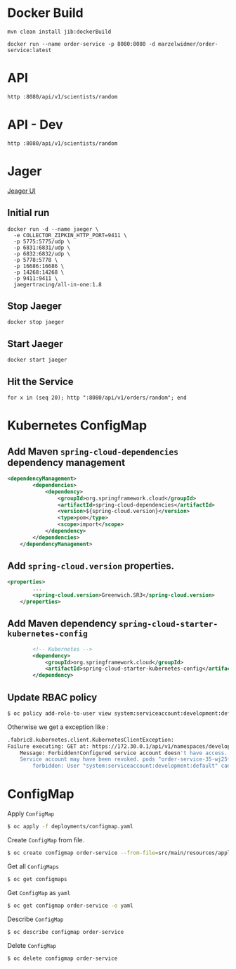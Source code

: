 # Docker Build

```
mvn clean install jib:dockerBuild
```
```
docker run --name order-service -p 8080:8080 -d marzelwidmer/order-service:latest
```

# API 
``` 
http :8080/api/v1/scientists/random
```
# API - Dev
``` 
http :8080/api/v1/scientists/random
```

# Jager

[Jeager UI ](http://localhost:16686/search)

## Initial run
```
docker run -d --name jaeger \                                                                                                                                
  -e COLLECTOR_ZIPKIN_HTTP_PORT=9411 \
  -p 5775:5775/udp \
  -p 6831:6831/udp \
  -p 6832:6832/udp \
  -p 5778:5778 \
  -p 16686:16686 \
  -p 14268:14268 \
  -p 9411:9411 \
  jaegertracing/all-in-one:1.8
```

## Stop Jaeger
```
docker stop jaeger 
```
## Start Jaeger
```
docker start jaeger 
```

## Hit the Service
``` 
for x in (seq 20); http ":8080/api/v1/orders/random"; end
```



# Kubernetes ConfigMap

## Add Maven `spring-cloud-dependencies` dependency management  
```xml
<dependencyManagement>
		<dependencies>
			<dependency>
				<groupId>org.springframework.cloud</groupId>
				<artifactId>spring-cloud-dependencies</artifactId>
				<version>${spring-cloud.version}</version>
				<type>pom</type>
				<scope>import</scope>
			</dependency>
		</dependencies>
	</dependencyManagement>
```

## Add `spring-cloud.version` properties.
```xml
<properties>
		...
		<spring-cloud.version>Greenwich.SR3</spring-cloud.version>
	</properties>
```

## Add Maven dependency `spring-cloud-starter-kubernetes-config` 
```xml
		<!-- Kubernetes -->
		<dependency>
			<groupId>org.springframework.cloud</groupId>
			<artifactId>spring-cloud-starter-kubernetes-config</artifactId>
		</dependency>
```

## Update RBAC policy
```bash
$ oc policy add-role-to-user view system:serviceaccount:development:default
```

Otherwise we get a exception like :
```bash
.fabric8.kubernetes.client.KubernetesClientException: 
Failure executing: GET at: https://172.30.0.1/api/v1/namespaces/development/pods/order-service-35-wj25f. 
    Message: Forbidden!Configured service account doesn't have access. 
    Service account may have been revoked. pods "order-service-35-wj25f" is 
        forbidden: User "system:serviceaccount:development:default" cannot get pods in the namespace "development": no RBAC policy matched.
```


# ConfigMap
Apply `ConfigMap`
```bash
$ oc apply -f deployments/configmap.yaml
```

Create `ConfigMap` from file.
```bash
$ oc create configmap order-service --from-file=src/main/resources/application.yaml
```

Get all `ConfigMaps`
```bash
$ oc get configmaps
```

Get `ConfigMap` as `yaml`
```bash
$ oc get configmap order-service -o yaml
```

Describe `ConfigMap`
```bash
$ oc describe configmap order-service
```

Delete `ConfigMap`
```bash
$ oc delete configmap order-service
```


